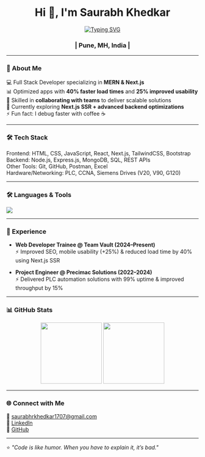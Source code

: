<h1 align="center">Hi 👋, I'm Saurabh Khedkar</h1>

<p align="center">
  <a href="https://github.com/DenverCoder1/readme-typing-svg">
    <img src="https://readme-typing-svg.herokuapp.com?font=Fira+Code&weight=600&size=22&pause=1000&color=3BA9F7&center=true&vCenter=true&width=600&lines=Web+Developer+💻;Tech+Explorer+🚀;Problem+Solver+🧩;Lifelong+Learner+🌱" alt="Typing SVG" />
  </a>
</p>
<h3 align="center">| Pune, MH, India |</h3>

---

### 🚀 About Me
💻 Full Stack Developer specializing in **MERN & Next.js**  
📊 Optimized apps with **40% faster load times** and **25% improved usability**  
🤝 Skilled in **collaborating with teams** to deliver scalable solutions  
🌱 Currently exploring **Next.js SSR + advanced backend optimizations**  
⚡ Fun fact: I debug faster with coffee ☕  

---

### 🛠️ Tech Stack
Frontend: HTML, CSS, JavaScript, React, Next.js, TailwindCSS, Bootstrap  
Backend: Node.js, Express.js, MongoDB, SQL, REST APIs  
Other Tools: Git, GitHub, Postman, Excel  
Hardware/Networking: PLC, CCNA, Siemens Drives (V20, V90, G120)  

---

### 🛠️ Languages & Tools
<p align="left">
  <img src="https://skillicons.dev/icons?i=html,css,js,react,nodejs,express,nextjs,mongodb,mysql,git,github,postman,vscode,tailwind" />
</p>

---

### 💼 Experience
- **Web Developer Trainee @ Team Vault (2024–Present)**  
  ⚡ Improved SEO, mobile usability (+25%) & reduced load time by 40% using Next.js SSR  

- **Project Engineer @ Precimac Solutions (2022–2024)**  
  ⚡ Delivered PLC automation solutions with 99% uptime & improved throughput by 15%  

---

### 📊 GitHub Stats
<p align="center">
  <img src="https://github-readme-stats.vercel.app/api?username=khedkar2001&show_icons=true&theme=tokyonight" height="160"/>
  <img src="https://github-readme-streak-stats.herokuapp.com/?user=khedkar2001&theme=tokyonight" height="160"/>
</p>

---

### 🌐 Connect with Me
📧 saurabhrkhedkar1707@gmail.com  
🔗 [LinkedIn](https://linkedin.com/in/saurabh-khedkar)  
🐙 [GitHub](https://github.com/khedkar2001)  

---
⭐ *"Code is like humor. When you have to explain it, it’s bad."*
